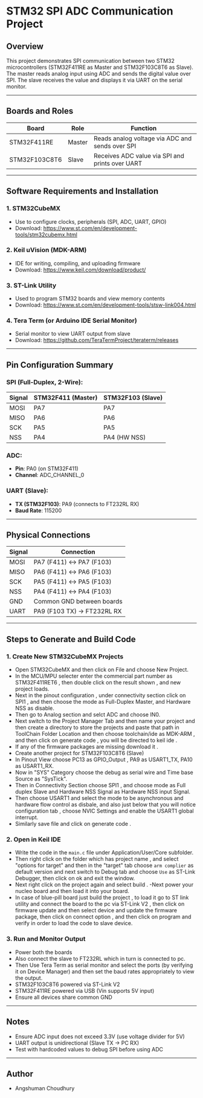# STM32 SPI ADC Communication Project

##  Overview
This project demonstrates SPI communication between two STM32 microcontrollers (STM32F411RE as Master and STM32F103C8T6 as Slave). The master reads analog input using ADC and sends the digital value over SPI. The slave receives the value and displays it via UART on the serial monitor.

---

## Boards and Roles
| Board          | Role   | Function                                           |
|----------------|--------|----------------------------------------------------|
| STM32F411RE    | Master | Reads analog voltage via ADC and sends over SPI   |
| STM32F103C8T6  | Slave  | Receives ADC value via SPI and prints over UART   |

---

## Software Requirements and Installation

### 1. **STM32CubeMX**
- Use to configure clocks, peripherals (SPI, ADC, UART, GPIO)
- Download: https://www.st.com/en/development-tools/stm32cubemx.html

### 2. **Keil uVision (MDK-ARM)**
- IDE for writing, compiling, and uploading firmware
- Download: https://www.keil.com/download/product/

### 3. **ST-Link Utility**
- Used to program STM32 boards and view memory contents
- Download: https://www.st.com/en/development-tools/stsw-link004.html

### 4. **Tera Term (or Arduino IDE Serial Monitor)**
- Serial monitor to view UART output from slave
- Download: https://github.com/TeraTermProject/teraterm/releases

---

##  Pin Configuration Summary

### SPI (Full-Duplex, 2-Wire):
| Signal | STM32F411 (Master) | STM32F103 (Slave) |
|--------|--------------------|-------------------|
| MOSI   | PA7                | PA7               |
| MISO   | PA6                | PA6               |
| SCK    | PA5                | PA5               |
| NSS    | PA4                | PA4 (HW NSS)      |

### ADC:
- **Pin**: PA0 (on STM32F411)
- **Channel**: ADC_CHANNEL_0

### UART (Slave):
- **TX (STM32F103)**: PA9 (connects to FT232RL RX)
- **Baud Rate**: 115200

---

## Physical Connections

| Signal | Connection                    |
|--------|-------------------------------|
| MOSI   | PA7 (F411) <-> PA7 (F103)     |
| MISO   | PA6 (F411) <-> PA6 (F103)     |
| SCK    | PA5 (F411) <-> PA5 (F103)     |
| NSS    | PA4 (F411) <-> PA4 (F103)     |
| GND    | Common GND between boards     |
| UART   | PA9 (F103 TX) -> FT232RL RX   |

---

##  Steps to Generate and Build Code

### 1. Create New STM32CubeMX Projects
- Open STM32CubeMX and then click on File and choose New Project.
- In the MCU/MPU selecter enter the commercial part number as STM32F411RET6 , then double click on the result shown , and new project loads.
- Next in the pinout configuration , under connectivity section click on  SPI1 , and then choose the mode as Full-Duplex Master, and Hardware NSS as disable.
- Then go to Analog section and selct ADC and choose IN0.
- Next switch to the Project Manager Tab and then name your project and then create a directory to store the projects and paste that path in ToolChain Folder Location and then choose toolchain/ide as MDK-ARM , and then click on generate code , you will be directed to keil ide .
- If any of the firmware packages are missing download it .
- Create  another project for  STM32F103C8T6 (Slave)
- In Pinout View choose PC13 as GPIO_Output , PA9 as USART1_TX, PA10 as USART1_RX.
- Now in "SYS" Category choose the debug as serial wire and Time base Source as "SysTick".
- Then in Connectivity Section choose SPI1 , and choose mode as Full duplex Slave and Hardware NSS Signal as Hardware NSS input Signal.
- Then choose USART1 and select the mode to be asynchronous and hardware flow control as disbale, and also just below that you will notice configuration tab , choose NVIC Settings and enable the USART1 global interrupt.
- Similarly save file and click on  generate code .

### 2. Open in Keil IDE

- Write the code in the `main.c` file  under Application/User/Core subfolder.
- Then right click on the folder which has project name , and select "options for target" and then in the "target" tab choose `arm complier` as default version and next switch to Debug tab and choose `Use` as ST-Link Debugger, then click on ok and exit the window.
- Next right click on the project again and select build .
-Next power your nucleo board  and then load it into your board.
- In case of blue-pill board just build the project , to load it go to ST link utility and connect the board to the pc via ST-Link V2 , then click on firmware update and then select device and update the firmware package, then click on connect option , and then click on program and verify in order to load the code to slave device. 

### 3. Run and Monitor Output
- Power both the boards
- Also connect the slave to  FT232RL which in turn is connected to pc.
- Then Use Tera Term as serial monitor and select the ports (by verifying it on Device Manager) and then set the baud rates appropriately to view the output.
- STM32F103C8T6 powered via ST-Link V2
- STM32F411RE powered via USB (Vin supports 5V input)
- Ensure all devices share common GND


---

##  Notes
- Ensure ADC input does not exceed 3.3V (use voltage divider for 5V)
- UART output is unidirectional (Slave TX -> PC RX)
- Test with hardcoded values to debug SPI before using ADC

---

## Author
- Angshuman Choudhury

